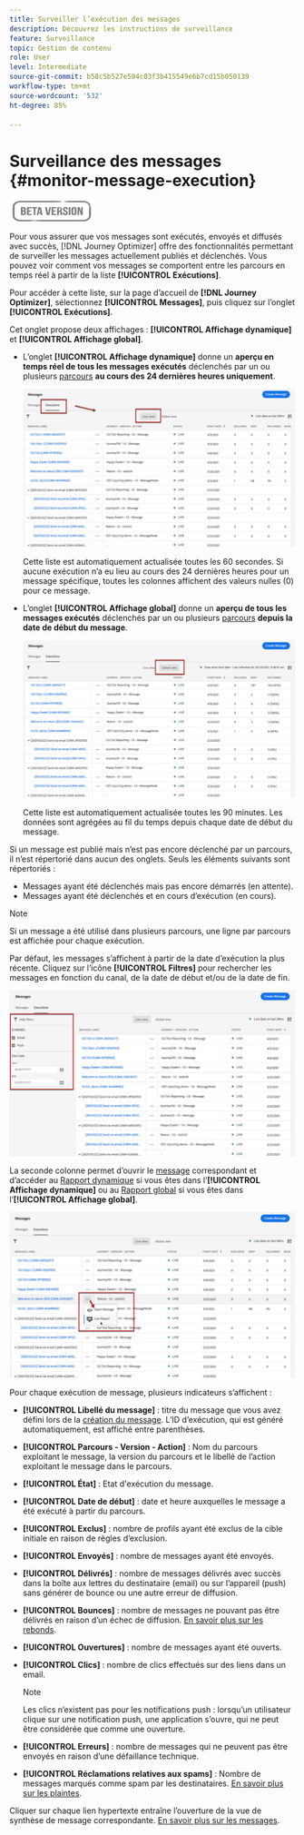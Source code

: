 ```yaml
---
title: Surveiller l’exécution des messages
description: Découvrez les instructions de surveillance
feature: Surveillance
topic: Gestion de contenu
role: User
level: Intermediate
source-git-commit: b58c5b527e594c03f3b415549e6b7cd15b050139
workflow-type: tm+mt
source-wordcount: '532'
ht-degree: 85%

---
```


# Surveillance des messages {#monitor-message-execution}

![](assets/do-not-localize/badge.png)

Pour vous assurer que vos messages sont exécutés, envoyés et diffusés avec succès, [!DNL Journey Optimizer] offre des fonctionnalités permettant de surveiller les messages actuellement publiés et déclenchés. Vous pouvez voir comment vos messages se comportent entre les parcours <!--and APIs--> en temps réel à partir de la liste **[!UICONTROL Exécutions]**.

Pour accéder à cette liste, sur la page d’accueil de **[!DNL Journey Optimizer]**, sélectionnez **[!UICONTROL Messages]**, puis cliquez sur l’onglet **[!UICONTROL Exécutions]**.

Cet onglet propose deux affichages : **[!UICONTROL Affichage dynamique]** et **[!UICONTROL Affichage global]**.

* L’onglet **[!UICONTROL Affichage dynamique]** donne un **aperçu en temps réel de tous les messages exécutés** déclenchés par un ou plusieurs [parcours](building-journeys/journey.md) **au cours des 24 dernières heures uniquement**.

   ![](assets/message-execution-tab-live.png)

   Cette liste est automatiquement actualisée toutes les 60 secondes. Si aucune exécution n’a eu lieu au cours des 24 dernières heures pour un message spécifique, toutes les colonnes affichent des valeurs nulles (0) pour ce message.

* L’onglet **[!UICONTROL Affichage global]** donne un **aperçu de tous les messages exécutés** déclenchés par un ou plusieurs [parcours](building-journeys/journey.md) **depuis la date de début du message**.

   ![](assets/message-execution-tab-global.png)

   Cette liste est automatiquement actualisée toutes les 90 minutes. Les données sont agrégées au fil du temps depuis chaque date de début du message.

Si un message est publié mais n’est pas encore déclenché par un parcours, il n’est répertorié dans aucun des onglets. Seuls les éléments suivants sont répertoriés :
* Messages ayant été déclenchés mais pas encore démarrés (en attente).
* Messages ayant été déclenchés et en cours d’exécution (en cours).

<!--For multichannel messages, one row per channel is displayed for each message. STILL VALID? looks like NOT-->

>[!NOTE]
>
>Si un message a été utilisé dans plusieurs parcours, une ligne par parcours est affichée pour chaque exécution.

<!--![](assets/message-execution-multichannel.png)-->

<!--If a message has been used in several journeys, the **[!UICONTROL Source]** column displays **[!UICONTROL Multiple]**.-->

Par défaut, les messages s’affichent à partir de la date d’exécution la plus récente. Cliquez sur l’icône **[!UICONTROL Filtres]** pour rechercher les messages en fonction du canal, de la date de début et/ou de la date de fin.

![](assets/message-execution-tab-filters.png)

La <!--**[!UICONTROL Quick action]**-->seconde colonne permet d’ouvrir le [message](create-message.md) correspondant et d’accéder au [Rapport dynamique](reports/live-report.md) si vous êtes dans l’**[!UICONTROL Affichage dynamique]** ou au [Rapport global](reports/global-report.md) si vous êtes dans l’**[!UICONTROL Affichage global]**.

![](assets/message-execution-open-live-report.png)

Pour chaque exécution de message, plusieurs indicateurs s’affichent :

* **[!UICONTROL Libellé du message]** : titre du message que vous avez défini lors de la [création du message](create-message.md). L’ID d’exécution, qui est généré automatiquement, est affiché entre parenthèses.

   <!--**[!UICONTROL Execution ID]**: Automatically generated identifier.
  **[!UICONTROL Source]**: Name of the journey leveraging that message.-->

* **[!UICONTROL Parcours - Version - Action]** : Nom du parcours exploitant le message, la version du parcours et le libellé de l’action exploitant le message dans le parcours.

* **[!UICONTROL État]** : Etat d&#39;exécution du message.  <!--List all the possible statuses? For now only Live status? The user cannot stop or cancel the execution. TBC by Fred-->

* **[!UICONTROL Date de début]** : date et heure auxquelles le message a été exécuté à partir du parcours.

   <!--Targeted: Number of targeted profiles for each message execution. To come?-->

* **[!UICONTROL Exclus]** : nombre de profils ayant été exclus de la cible initiale en raison de règles d’exclusion.

* **[!UICONTROL Envoyés]** : nombre de messages ayant été envoyés.

* **[!UICONTROL Délivrés]** : nombre de messages délivrés avec succès dans la boîte aux lettres du destinataire (email) ou sur l’appareil (push) sans générer de bounce ou une autre erreur de diffusion.

* **[!UICONTROL Bounces]** : nombre de messages ne pouvant pas être délivrés en raison d’un échec de diffusion. [En savoir plus sur les rebonds](suppression-list.md).

* **[!UICONTROL Ouvertures]** : nombre de messages ayant été ouverts.

* **[!UICONTROL Clics]** : nombre de clics effectués sur des liens dans un email.

   >[!NOTE]
   >
   >Les clics n’existent pas pour les notifications push : lorsqu’un utilisateur clique sur une notification push, une application s’ouvre, qui ne peut être considérée que comme une ouverture.

* **[!UICONTROL Erreurs]** : nombre de messages qui ne peuvent pas être envoyés en raison d’une défaillance technique.

* **[!UICONTROL Réclamations relatives aux spams]** : Nombre de messages marqués comme spam par les destinataires. [En savoir plus sur les plaintes](https://experienceleague.adobe.com/docs/deliverability-learn/deliverability-best-practice-guide/metrics-for-deliverability/complaints.html?lang=fr#metrics-for-deliverability).

Cliquer sur chaque lien hypertexte entraîne l’ouverture de la vue de synthèse de message correspondante. [En savoir plus sur les messages](create-message.md).
